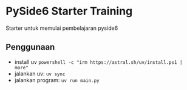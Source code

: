 # PySide6 Starter Training
Starter untuk memulai pembelajaran pyside6

## Penggunaan
- install uv `powershell -c "irm https://astral.sh/uv/install.ps1 | more"`
- jalankan uv: `uv sync`
- jalankan program: `uv run main.py`